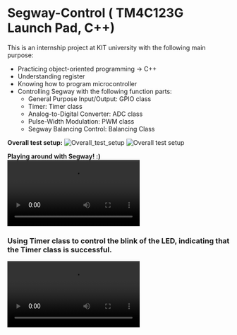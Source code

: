 # Segway-Control ( TM4C123G Launch Pad, C++)
This is an internship project at KIT university with the following main purpose:

* Practicing object-oriented programming &rarr; C++
* Understanding register
* Knowing how to program microcontroller
* Controlling Segway with the following function parts:
  * General Purpose Input/Output: GPIO class
  * Timer: Timer class
  * Analog-to-Digital Converter: ADC class
  * Pulse-Width Modulation: PWM class
  * Segway Balancing Control: Balancing Class


**Overall test setup:**
![Overall_test_setup](https://user-images.githubusercontent.com/63096297/138184679-d918ad87-f123-4692-9914-ed213fd24f4a.jpg)
![Overall test setup](https://github.com/PingCheng-Wei/Segway-Control/tree/main/assets/Overall_test_setup.jpg)

**Playing around with Segway! :)**
![Final Segway Test.mp4](https://github.com/PingCheng-Wei/Segway-Control/tree/main/assets/Final_Segway_Test.mp4)

### Using Timer class to control the blink of the LED, indicating that the Timer class is successful.
![Timer Control 1](https://github.com/PingCheng-Wei/Segway-Control/tree/main/assets/Timer_control-1.mp4)
